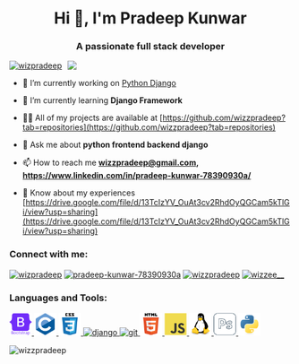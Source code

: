 <h1 align="center">Hi 👋, I'm Pradeep Kunwar</h1>
<h3 align="center">A passionate full stack developer</h3>

<img align="right"  width="400px" src="https://giphy.com/gifs/coxQHKASG60HrHtvkt" />

<p align=" left"> <a href="https://twitter.com/wizpradeep" target="blank"><img
        src="https://img.shields.io/twitter/follow/wizpradeep?logo=twitter&style=for-the-badge" alt="wizpradeep" /></a>
</p>

- 🔭 I’m currently working on [Python Django](https://github.com/wizzpradeep?tab=repositories)

- 🌱 I’m currently learning **Django Framework**

- 👨‍💻 All of my projects are available at
[https://github.com/wizzpradeep?tab=repositories](https://github.com/wizzpradeep?tab=repositories)

- 💬 Ask me about **python frontend backend django**

- 📫 How to reach me **wizzpradeep@gmail.com, https://www.linkedin.com/in/pradeep-kunwar-78390930a/**

- 📄 Know about my experiences
[https://drive.google.com/file/d/13TcIzYV_OuAt3cv2RhdOyQGCam5kTlGi/view?usp=sharing](https://drive.google.com/file/d/13TcIzYV_OuAt3cv2RhdOyQGCam5kTlGi/view?usp=sharing)

<h3 align="left">Connect with me:</h3>
<p align="left">
    <a href="https://twitter.com/wizpradeep" target="blank"><img align="center"
            src="https://raw.githubusercontent.com/rahuldkjain/github-profile-readme-generator/master/src/images/icons/Social/twitter.svg"
            alt="wizpradeep" height="30" width="40" /></a>
    <a href="https://linkedin.com/in/pradeep-kunwar-78390930a" target="blank"><img align="center"
            src="https://raw.githubusercontent.com/rahuldkjain/github-profile-readme-generator/master/src/images/icons/Social/linked-in-alt.svg"
            alt="pradeep-kunwar-78390930a" height="30" width="40" /></a>
    <a href="https://instagram.com/wizzpradeep" target="blank"><img align="center"
            src="https://raw.githubusercontent.com/rahuldkjain/github-profile-readme-generator/master/src/images/icons/Social/instagram.svg"
            alt="wizzpradeep" height="30" width="40" /></a>
    <a href="https://discord.gg/wizzee__" target="blank"><img align="center"
            src="https://raw.githubusercontent.com/rahuldkjain/github-profile-readme-generator/master/src/images/icons/Social/discord.svg"
            alt="wizzee__" height="30" width="40" /></a>
</p>

<h3 align="left">Languages and Tools:</h3>
<p align="left"> <a href="https://getbootstrap.com" target="_blank" rel="noreferrer"> <img
            src="https://raw.githubusercontent.com/devicons/devicon/master/icons/bootstrap/bootstrap-plain-wordmark.svg"
            alt="bootstrap" width="40" height="40" /> </a> <a href="https://www.cprogramming.com/" target="_blank"
        rel="noreferrer"> <img src="https://raw.githubusercontent.com/devicons/devicon/master/icons/c/c-original.svg"
            alt="c" width="40" height="40" /> </a> <a href="https://www.w3schools.com/css/" target="_blank"
        rel="noreferrer"> <img
            src="https://raw.githubusercontent.com/devicons/devicon/master/icons/css3/css3-original-wordmark.svg"
            alt="css3" width="40" height="40" /> </a> <a href="https://www.djangoproject.com/" target="_blank"
        rel="noreferrer"> <img src="https://cdn.worldvectorlogo.com/logos/django.svg" alt="django" width="40"
            height="40" /> </a> <a href="https://git-scm.com/" target="_blank" rel="noreferrer"> <img
            src="https://www.vectorlogo.zone/logos/git-scm/git-scm-icon.svg" alt="git" width="40" height="40" /> </a> <a
        href="https://www.w3.org/html/" target="_blank" rel="noreferrer"> <img
            src="https://raw.githubusercontent.com/devicons/devicon/master/icons/html5/html5-original-wordmark.svg"
            alt="html5" width="40" height="40" /> </a> <a href="https://developer.mozilla.org/en-US/docs/Web/JavaScript"
        target="_blank" rel="noreferrer"> <img
            src="https://raw.githubusercontent.com/devicons/devicon/master/icons/javascript/javascript-original.svg"
            alt="javascript" width="40" height="40" /> </a> <a href="https://www.linux.org/" target="_blank"
        rel="noreferrer"> <img
            src="https://raw.githubusercontent.com/devicons/devicon/master/icons/linux/linux-original.svg" alt="linux"
            width="40" height="40" /> </a> <a href="https://www.photoshop.com/en" target="_blank" rel="noreferrer"> <img
            src="https://raw.githubusercontent.com/devicons/devicon/master/icons/photoshop/photoshop-line.svg"
            alt="photoshop" width="40" height="40" /> </a> <a href="https://www.python.org" target="_blank"
        rel="noreferrer"> <img
            src="https://raw.githubusercontent.com/devicons/devicon/master/icons/python/python-original.svg"
            alt="python" width="40" height="40" /> </a> </p>

<p><img align="center"
        src="https://github-readme-stats.vercel.app/api/top-langs?username=wizzpradeep&show_icons=true&locale=en&layout=compact"
        alt="wizzpradeep" /></p>

